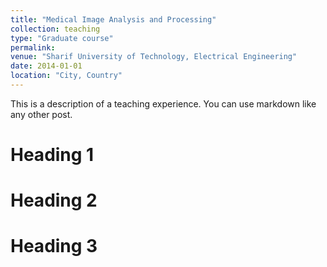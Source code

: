 ```yaml
---
title: "Medical Image Analysis and Processing"
collection: teaching
type: "Graduate course"
permalink: 
venue: "Sharif University of Technology, Electrical Engineering"
date: 2014-01-01
location: "City, Country"
---
```


This is a description of a teaching experience. You can use markdown like any other post.

Heading 1
======

Heading 2
======

Heading 3
======
